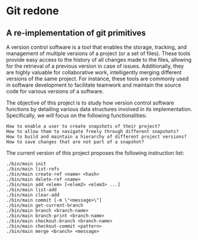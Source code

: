 # Git redone
## A re-implementation of git primitives

A version control software is a tool that enables the storage, tracking, and management of multiple versions of a project (or a set of files). These tools provide easy access to the history of all changes made to the files, allowing for the retrieval of a previous version in case of issues. Additionally, they are highly valuable for collaborative work, intelligently merging different versions of the same project. For instance, these tools are commonly used in software development to facilitate teamwork and maintain the source code for various versions of a software.

The objective of this project is to study how version control software functions by detailing various data structures involved in its implementation. Specifically, we will focus on the following functionalities:

    How to enable a user to create snapshots of their project?
    How to allow them to navigate freely through different snapshots?
    How to build and maintain a hierarchy of different project versions?
    How to save changes that are not part of a snapshot?

The current version of this project proposes the following instruction list:
    
    ./bin/main init
    ./bin/main list-refs 
    ./bin/main create-ref <name> <hash> 
    ./bin/main delete-ref <name> 
    ./bin/main add <elem> [<elem2> <elem3> ...] 
    ./bin/main list-add 
    ./bin/main clear-add 
    ./bin/main commit [-m \"<message>\"] 
    ./bin/main get-current-branch 
    ./bin/main branch <branch-name> 
    ./bin/main branch-print <branch-name> 
    ./bin/main checkout-branch <branch-name> 
    ./bin/main checkout-commit <pattern> 
    ./bin/main merge <branch> <message> 
